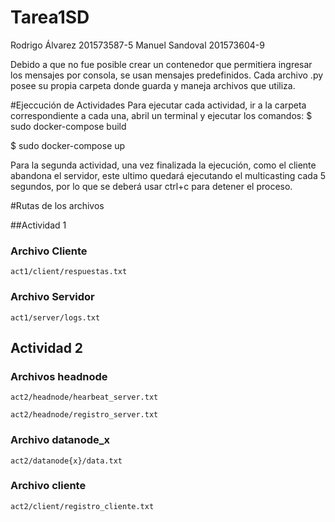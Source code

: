 # Tarea1SD

Rodrigo Álvarez 201573587-5
Manuel Sandoval 201573604-9

Debido a que no fue posible crear un contenedor que permitiera ingresar los mensajes por consola, se usan mensajes predefinidos.
Cada archivo .py posee su propia carpeta donde guarda y maneja archivos que utiliza.

#Ejeccución de Actividades
Para ejecutar cada actividad, ir a la carpeta correspondiente a cada una, abril un terminal y ejecutar los comandos:
  $ sudo docker-compose build 
  
  $ sudo docker-compose up
  
Para la segunda actividad, una vez finalizada la ejecución, como el cliente abandona el servidor, este ultimo quedará ejecutando el multicasting cada 5 segundos, por lo que se deberá usar ctrl+c para detener el proceso.

#Rutas de los archivos

##Actividad 1

### Archivo Cliente

    act1/client/respuestas.txt

### Archivo Servidor

    act1/server/logs.txt

## Actividad 2

### Archivos headnode

    act2/headnode/hearbeat_server.txt

    act2/headnode/registro_server.txt

### Archivo datanode_x

    act2/datanode{x}/data.txt

### Archivo cliente

    act2/client/registro_cliente.txt
